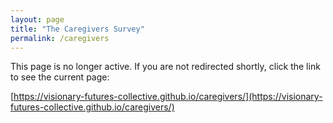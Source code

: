 ```yaml
---
layout: page
title: "The Caregivers Survey"
permalink: /caregivers
---
```

<meta http-equiv="refresh" content="3; URL=https://visionary-futures-collective.github.io/caregivers/" />
This page is no longer active. If you are not redirected shortly, click the link to see the current page:

[https://visionary-futures-collective.github.io/caregivers/](https://visionary-futures-collective.github.io/caregivers/)

